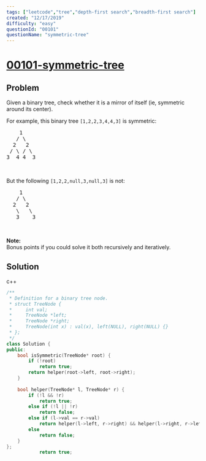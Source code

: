 ```yaml
---
tags: ["leetcode","tree","depth-first search","breadth-first search"]
created: "12/17/2019"
difficulty: "easy"
questionId: "00101"
questionName: "symmetric-tree"
---
```


# <a href="https://leetcode.com/problems/symmetric-tree/" target="_blank">00101-symmetric-tree</a>

## Problem
<div><p>Given a binary tree, check whether it is a mirror of itself (ie, symmetric around its center).</p>

<p>For example, this binary tree <code>[1,2,2,3,4,4,3]</code> is symmetric:</p>

<pre>    1
   / \
  2   2
 / \ / \
3  4 4  3
</pre>

<p>&nbsp;</p>

<p>But the following <code>[1,2,2,null,3,null,3]</code> is not:</p>

<pre>    1
   / \
  2   2
   \   \
   3    3
</pre>

<p>&nbsp;</p>

<p><b>Note:</b><br>
Bonus points if you could solve it both recursively and iteratively.</p>
</div>

## Solution

c++
```c++
/**
 * Definition for a binary tree node.
 * struct TreeNode {
 *     int val;
 *     TreeNode *left;
 *     TreeNode *right;
 *     TreeNode(int x) : val(x), left(NULL), right(NULL) {}
 * };
 */
class Solution {
public:
    bool isSymmetric(TreeNode* root) {
        if (!root)
            return true;
        return helper(root->left, root->right);
    }
    
    bool helper(TreeNode* l, TreeNode* r) {
        if (!l && !r)
            return true;
        else if (!l || !r)
            return false;
        else if (l->val == r->val)
            return helper(l->left, r->right) && helper(l->right, r->left);
        else
            return false;
    }
};
            return true;
​
```
